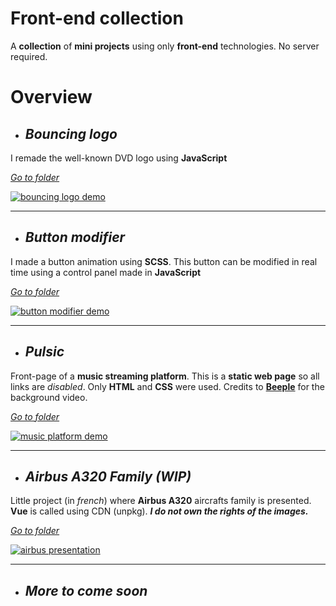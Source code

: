 # __Front-end collection__
A __collection__ of __mini projects__ using only __front-end__ technologies. No server required.

# Overview

- ## *Bouncing logo*
I remade the well-known DVD logo using __JavaScript__

*[Go to folder](bouncing-logo)*

[<img src="https://cdn.discordapp.com/attachments/761195117838467072/761195747793305620/dvd_logo.gif" alt="bouncing logo demo">](bouncing-logo)
___


- ## *Button modifier*
I made a button animation using __SCSS__. This button can be modified in real time using a control panel made in __JavaScript__

*[Go to folder](button-modifier)*

[<img src="https://cdn.discordapp.com/attachments/761195117838467072/761195749840257044/btn-modifier.gif" alt="button modifier demo">](button-modifier)
___


- ## *Pulsic*
Front-page of a __music streaming platform__. This is a __static web page__ so all links are *disabled*. Only __HTML__ and __CSS__ were used. Credits to __[Beeple](https://www.beeple-crap.com/)__ for the background video. 

*[Go to folder](music-platform)* 

[<img src="https://cdn.discordapp.com/attachments/761195117838467072/761196147867254784/unknown.png" alt="music platform demo">](music-platform)
___



- ## *Airbus A320 Family (WIP)*
Little project (in *french*) where __Airbus A320__ aircrafts family is presented. __Vue__ is called using CDN (unpkg). __*I do not own the rights of the images.*__

*[Go to folder](airplanes-display)* 

[<img src="https://media.discordapp.net/attachments/761195117838467072/953369580204609546/unknown.png" alt="airbus presentation">](airplanes-display)
___
- ## *More to come soon*
